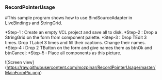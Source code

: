 ### RecordPointerUsage
#This sample program shows how to use BindSourceAdapter in LiveBindings and StringGrid.

*Step-1 : Create an empty VCL project and save all to disk.
*Step-2 : Drop a StringGrid on the form from component palette.
*Step-3 : Drop TEdit 3 times. Drop TLabel 3 times and fill their captions. Change their names.
*Step-4 : Drop 2 TButton on the form and give names them as btnOk and btnCancel;
*Step-5 : Place all components as this picture.

![Screen view] (https://raw.githubusercontent.com/mozpinar/RecordPointerUsage/master/MainFormPic.png)

